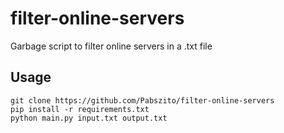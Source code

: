 # filter-online-servers
Garbage script to filter online servers in a .txt file

## Usage
```
git clone https://github.com/Pabszito/filter-online-servers
pip install -r requirements.txt
python main.py input.txt output.txt
```

